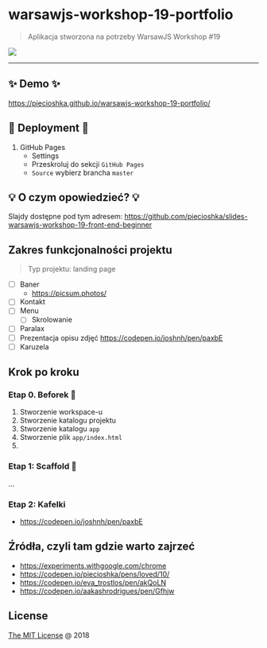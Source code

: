 # warsawjs-workshop-19-portfolio 

> Aplikacja stworzona na potrzeby WarsawJS Workshop #19

![](http://warsawjs.com/assets/images/logo/logo-transparent-240x240.png)

---

## ✨ Demo ✨

https://piecioshka.github.io/warsawjs-workshop-19-portfolio/

## :rocket: Deployment :rocket:

1. GitHub Pages
    - Settings
    - Przeskroluj do sekcji `GitHub Pages`
    - `Source` wybierz brancha `master`

## :bulb: O czym opowiedzieć? :bulb:

Slajdy dostępne pod tym adresem: https://github.com/piecioshka/slides-warsawjs-workshop-19-front-end-beginner

## Zakres funkcjonalności projektu

> Typ projektu: landing page

- [ ] Baner
    - https://picsum.photos/
- [ ] Kontakt
- [ ] Menu
    - [ ] Skrolowanie
- [ ] Paralax
- [ ] Prezentacja opisu zdjęć https://codepen.io/joshnh/pen/paxbE
- [ ] Karuzela

## Krok po kroku

### Etap 0. Beforek :beer:

1. Stworzenie workspace-u
2. Stworzenie katalogu projektu
3. Stworzenie katalogu `app`
4. Stworzenie plik `app/index.html`
5. 

### Etap 1: Scaffold 📁

... 

### Etap 2: Kafelki

- https://codepen.io/joshnh/pen/paxbE

## Źródła, czyli tam gdzie warto zajrzeć

- https://experiments.withgoogle.com/chrome
- https://codepen.io/piecioshka/pens/loved/10/
- https://codepen.io/eva_trostlos/pen/akQoLN
- https://codepen.io/aakashrodrigues/pen/Gfhjw

## License

[The MIT License](http://piecioshka.mit-license.org) @ 2018
